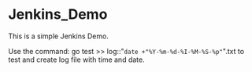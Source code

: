 # Jenkins_Demo

This is a simple Jenkins Demo.

Use the command: go test >> log::"`date +"%Y-%m-%d-%I-%M-%S-%p"`".txt to test and create log file with time and date.